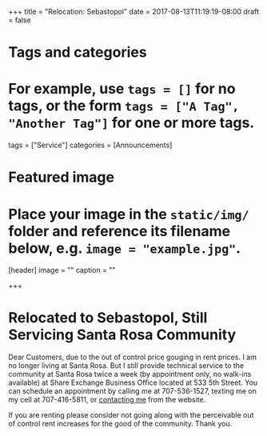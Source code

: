 +++
title = "Relocation: Sebastopol"
date = 2017-08-13T11:19:19-08:00
draft = false

# Tags and categories
# For example, use `tags = []` for no tags, or the form `tags = ["A Tag", "Another Tag"]` for one or more tags.
tags = ["Service"]
categories = [Announcements]

# Featured image
# Place your image in the `static/img/` folder and reference its filename below, e.g. `image = "example.jpg"`.
[header]
image = ""
caption = ""

+++
# Relocated to Sebastopol, Still Servicing Santa Rosa Community
Dear Customers, due to the out of control price gouging in rent prices. I am no longer living at Santa Rosa. But I still provide technical service to the community at Santa Rosa twice a week (by appointment only, no walk-ins available) at Share Exchange Business Office located at 533 5th Street. You can schedule an appointment by calling me at 707-536-1527, texting me on my cell at 707-416-5811, or <a href="/contact/">contacting me</a> from the website.

If you are renting please consider not going along with the perceivable out of control rent increases for the good of the community. Thank you.